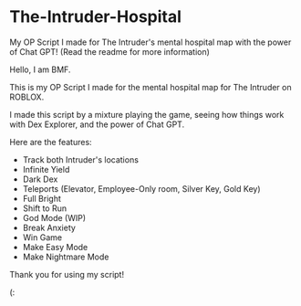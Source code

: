 # The-Intruder-Hospital
My OP Script I made for The Intruder's mental hospital map with the power of Chat GPT! (Read the readme for more information)

Hello, I am BMF.

This is my OP Script I made for the mental hospital map for The Intruder on ROBLOX.

I made this script by a mixture playing the game, seeing how things work with Dex Explorer, and the power of Chat GPT.

Here are the features:

- Track both Intruder's locations
- Infinite Yield
- Dark Dex
- Teleports (Elevator, Employee-Only room, Silver Key, Gold Key)
- Full Bright
- Shift to Run
- God Mode (WIP)
- Break Anxiety
- Win Game
- Make Easy Mode
- Make Nightmare Mode

Thank you for using my script!

(:
